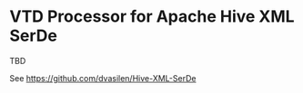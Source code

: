 VTD Processor for Apache Hive XML SerDe
==============

TBD

See https://github.com/dvasilen/Hive-XML-SerDe
